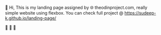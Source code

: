 :wave: Hi, This is my landing page assigned by :globe_with_meridians: theodinproject.com, really simple website using flexbox. You can check full project 
@ https://sudeep-k.github.io/landing-page/

:love_letter: :love_letter: :love_letter: